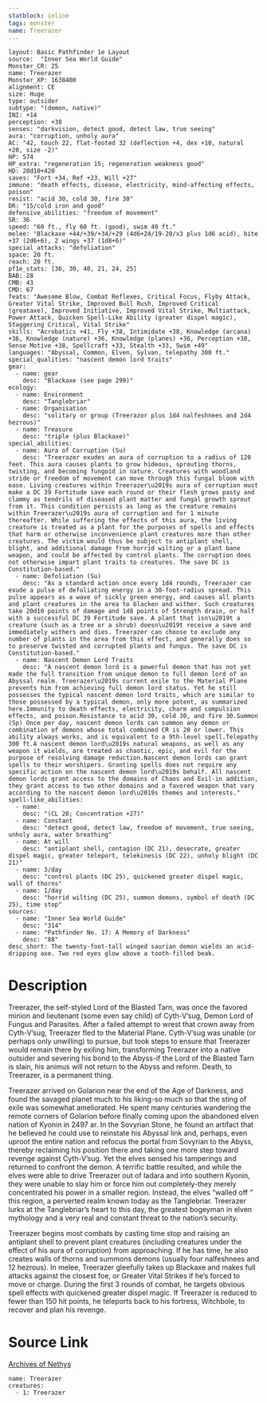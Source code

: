 ```yaml
---
statblock: inline
tags: monster
name: Treerazer
---
```

```statblock
layout: Basic Pathfinder 1e Layout
source:  "Inner Sea World Guide"
Monster_CR: 25
name: Treerazer
Monster_XP: 1638400
alignment: CE
size: Huge
type: outsider
subtype: "(demon, native)"
INI: +14
perception: +38
senses: "darkvision, detect good, detect law, true seeing"
aura: "corruption, unholy aura"
AC: "42, touch 22, flat-footed 32 (deflection +4, dex +10, natural +20, size -2)"
HP: 574
HP_extra: "regeneration 15; regeneration weakness good"
HD: 28d10+420
saves: "Fort +34, Ref +23, Will +27"
immune: "death effects, disease, electricity, mind-affecting effects, poison"
resist: "acid 30, cold 30, fire 30"
DR: "15/cold iron and good"
defensive_abilities: "freedom of movement"
SR: 36
speed: "60 ft., fly 60 ft. (good), swim 40 ft."
melee: "Blackaxe +44/+39/+34/+29 (4d6+24/19-20/x3 plus 1d6 acid), bite +37 (2d6+6), 2 wings +37 (1d8+6)"
special_attacks: "defoliation"
space: 20 ft.
reach: 20 ft.
pf1e_stats: [36, 30, 40, 21, 24, 25]
BAB: 28
CMB: 43
CMD: 67
feats: "Awesome Blow, Combat Reflexes, Critical Focus, Flyby Attack, Greater Vital Strike, Improved Bull Rush, Improved Critical (greataxe), Improved Initiative, Improved Vital Strike, Multiattack, Power Attack, Quicken Spell-Like Ability (greater dispel magic), Staggering Critical, Vital Strike"
skills: "Acrobatics +41, Fly +38, Intimidate +38, Knowledge (arcana) +36, Knowledge (nature) +36, Knowledge (planes) +36, Perception +38, Sense Motive +38, Spellcraft +33, Stealth +33, Swim +49"
languages: "Abyssal, Common, Elven, Sylvan, telepathy 300 ft."
special_qualities: "nascent demon lord traits"
gear:
  - name: gear
    desc: "Blackaxe (see page 299)"
ecology:
  - name: Environment
    desc: "Tanglebriar"
  - name: Organisation
    desc: "solitary or group (Treerazor plus 1d4 nalfeshnees and 2d4 hezrous)"
  - name: Treasure
    desc: "triple (plus Blackaxe)"
special_abilities:
  - name: Aura of Corruption (Su)
    desc: "Treerazer exudes an aura of corruption to a radius of 120 feet. This aura causes plants to grow hideous, sprouting thorns, twisting, and becoming fungoid in nature. Creatures with woodland stride or freedom of movement can move through this fungal bloom with ease. Living creatures within Treerazer\u2019s aura of corruption must make a DC 39 Fortitude save each round or their flesh grows pasty and clammy as tendrils of diseased plant matter and fungal growth sprout from it. This condition persists as long as the creature remains within Treerazer\u2019s aura of corruption and for 1 minute thereafter. While suffering the effects of this aura, the living creature is treated as a plant for the purposes of spells and effects that harm or otherwise inconvenience plant creatures more than other creatures. The victim would thus be subject to antiplant shell, blight, and additional damage from horrid wilting or a plant bane weapon, and could be affected by control plants. The corruption does not otherwise impart plant traits to creatures. The save DC is Constitution-based."
  - name: Defoliation (Su)
    desc: "As a standard action once every 1d4 rounds, Treerazer can exude a pulse of defoliating energy in a 30-foot-radius spread. This pulse appears as a wave of sickly green energy, and causes all plants and plant creatures in the area to blacken and wither. Such creatures take 20d10 points of damage and 1d8 points of Strength drain, or half with a successful DC 39 Fortitude save. A plant that isn\u2019t a creature (such as a tree or a shrub) doesn\u2019t receive a save and immediately withers and dies. Treerazer can choose to exclude any number of plants in the area from this effect, and generally does so to preserve twisted and corrupted plants and fungus. The save DC is Constitution-based."
  - name: Nascent Demon Lord Traits
    desc: "A nascent demon lord is a powerful demon that has not yet made the full transition from unique demon to full demon lord of an Abyssal realm. Treerazer\u2019s current exile to the Material Plane prevents him from achieving full demon lord status. Yet he still possesses the typical nascent demon lord traits, which are similar to those possessed by a typical demon, only more potent, as summarized here.Immunity to death effects, electricity, charm and compulsion effects, and poison.Resistance to acid 30, cold 30, and fire 30.Summon (Sp) Once per day, nascent demon lords can summon any demon or combination of demons whose total combined CR is 20 or lower. This ability always works, and is equivalent to a 9th-level spell.Telepathy 300 ft.A nascent demon lord\u2019s natural weapons, as well as any weapon it wields, are treated as chaotic, epic, and evil for the purpose of resolving damage reduction.Nascent demon lords can grant spells to their worshipers. Granting spells does not require any specific action on the nascent demon lord\u2019s behalf. All nascent demon lords grant access to the domains of Chaos and Evil-in addition, they grant access to two other domains and a favored weapon that vary according to the nascent demon lord\u2019s themes and interests."
spell-like_abilities:
  - name:
    desc: "(CL 20; Concentration +27)"
  - name: Constant
    desc: "detect good, detect law, freedom of movement, true seeing, unholy aura, water breathing"
  - name: At will
    desc: "antiplant shell, contagion (DC 21), desecrate, greater dispel magic, greater teleport, telekinesis (DC 22), unholy blight (DC 21)"
  - name: 3/day
    desc: "control plants (DC 25), quickened greater dispel magic, wall of thorns"
  - name: 1/day
    desc: "horrid wilting (DC 25), summon demons, symbol of death (DC 25), time stop"
sources:
  - name: "Inner Sea World Guide"
    desc: "314"
  - name: "Pathfinder No. 17: A Memory of Darkness"
    desc: "88"
desc_short: The twenty-foot-tall winged saurian demon wields an acid-dripping axe. Two red eyes glow above a tooth-filled beak.
```
# Description
Treerazer, the self-styled Lord of the Blasted Tarn, was once the favored minion and lieutenant (some even say child) of Cyth-V’sug, Demon Lord of Fungus and Parasites. After a failed attempt to wrest that crown away from Cyth-V’sug, Treerazer fled to the Material Plane. Cyth-V’sug was unable (or perhaps only unwilling) to pursue, but took steps to ensure that Treerazer would remain there by exiling him, transforming Treerazer into a native outsider and severing his bond to the Abyss-if the Lord of the Blasted Tarn is slain, his animus will not return to the Abyss and reform. Death, to Treerazer, is a permanent thing.

Treerazer arrived on Golarion near the end of the Age of Darkness, and found the savaged planet much to his liking-so much so that the sting of exile was somewhat ameliorated. He spent many centuries wandering the remote corners of Golarion before finally coming upon the abandoned elven nation of Kyonin in 2497 ar. In the Sovyrian Stone, he found an artifact that he believed he could use to reinstate his Abyssal link and, perhaps, even uproot the entire nation and refocus the portal from Sovyrian to the Abyss, thereby reclaiming his position there and taking one more step toward revenge against Cyth-V’sug. Yet the elves sensed his tamperings and returned to confront the demon. A terrific battle resulted, and while the elves were able to drive Treerazer out of Iadara and into southern Kyonin, they were unable to slay him or force him out completely-they merely concentrated his power in a smaller region. Instead, the elves “walled off ” this region, a perverted realm known today as the Tanglebriar. Treerazer lurks at the Tanglebriar’s heart to this day, the greatest bogeyman in elven mythology and a very real and constant threat to the nation’s security.

Treerazer begins most combats by casting time stop and raising an antiplant shell to prevent plant creatures (including creatures under the effect of his aura of corruption) from approaching. If he has time, he also creates walls of thorns and summons demons (usually four nalfeshnees and 12 hezrous). In melee, Treerazer gleefully takes up Blackaxe and makes full attacks against the closest foe, or Greater Vital Strikes if he’s forced to move or charge. During the first 3 rounds of combat, he targets obvious spell effects with quickened greater dispel magic. If Treerazer is reduced to fewer than 150 hit points, he teleports back to his fortress, Witchbole, to recover and plan his revenge.
# Source Link
[Archives of Nethys](https://aonprd.com/MonsterDisplay.aspx?ItemName=Treerazer)
```encounter-table
name: Treerazer
creatures:
  - 1: Treerazer
```
